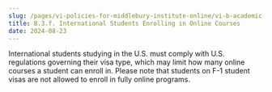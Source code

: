 ```yaml
---
slug: /pages/vi-policies-for-middlebury-institute-online/vi-b-academic-policies/b-3-policies-concerning-enrollment-payment/b-3-f-international-students-online-courses
title: B.3.f. International Students Enrolling in Online Courses
date: 2024-08-23
---
```

International students studying in the U.S. must comply with U.S. regulations governing their visa type, which may limit how many online courses a student can enroll in. Please note that students on F-1 student visas are not allowed to enroll in fully online programs.
